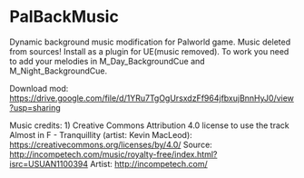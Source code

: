 # PalBackMusic
Dynamic background music modification for Palworld game.
Music deleted from sources!
Install as a plugin for UE(music removed).
To work you need to add your melodies in M_Day_BackgroundCue and M_Night_BackgroundCue.

Download mod: https://drive.google.com/file/d/1YRu7TgOgUrsxdzFf964jfbxujBnnHyJ0/view?usp=sharing

Music credits:
1)
Creative Commons Attribution 4.0 license to use the track Almost in F - Tranquillity (artist: Kevin MacLeod): https://creativecommons.org/licenses/by/4.0/
Source: http://incompetech.com/music/royalty-free/index.html?isrc=USUAN1100394
Artist: http://incompetech.com/
